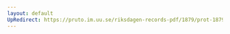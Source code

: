 ```yaml
---
layout: default
UpRedirect: https://pruto.im.uu.se/riksdagen-records-pdf/1879/prot-1879--fk--007/prot-1879--fk--007_017.pdf
---
```

